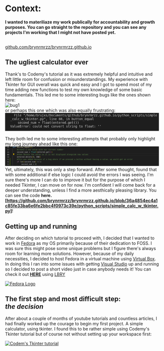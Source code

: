 # Context: 
**I wanted to materiliaze my work publically for accountability and growth purposes. You can go straight to the repository and you can see any projects I'm working that I might not have posted yet.**

<br/>[github.com/brynrmrzz/brynrmrzz.github.io](https://github.com/brynrmrzz/brynrmrzz.github.io)


## **The ugliest calculator ever** 
Thank's to Codemy's tutorial as it was extremely helpful and intuitive and left little room for confusion or misunderstandings. My experience with Tkinter for GUI overall was quick and easy and I got to spend most of my time adding new functions to test my own knowledge of some basic fundamentals. This led me to some interesting bugs like the ones shown here:
<br/>![bug1](https://raw.githubusercontent.com/brynrmrzz/brynrmrzz.github.io/main/source_imagery/tkinter_calculator/bug-1.gif)
<br/>or perhaps this one which was also equally frustrating:
<br/>![string to floar error](https://raw.githubusercontent.com/brynrmrzz/brynrmrzz.github.io/main/source_imagery/tkinter_calculator/string-to-float-error.PNG)

They both led me to some interesting attempts that probably only highlight my long journey ahead like this one:
<br/>![attempt-1](https://raw.githubusercontent.com/brynrmrzz/brynrmrzz.github.io/main/source_imagery/tkinter_calculator/attempt-1.PNG)
<br/> Yet, ultimately, this was only a step forward. After some thought, found that with some additional if else logic I could avoid the errors I was seeing. I'm sure there's more I can do to improve it but for  the purpose of which I needed Tkinter, I can move on for now. I'm confident I will come back for a deeper understanding, unless I find a more aesthically pleasing library. You can see the code **here.[https://github.com/brynrmrzz/brynrmrzz.github.io/blob/36a4854ec4a1c85fe33ba6e6fe2bbc4f0973c39e/python_scripts/simple_calc_w_tkinter.py]**! 

## **Getting up and running** 
After deciding on which tutorial to proceed with, I decided that I wanted to work in [Fedora](https://getfedora.org/) as my OS primarily because of their dedication to FOSS. I was sure this might pose some unique problems but I figure there's always room for learning more solutions. However, because of my daily necessities, I decided to host Fedora in a virtual machine using [Virtual Box](https://www.virtualbox.org/). In doing this I ran into some issues with getting [Visual Studio](https://visualstudio.microsoft.com/) up and running so I decided to post a short video just in case anybody needs it! You can check it out **[HERE](https://open.lbry.com/setting_up_visual_studio_in_a_fedora_virtual_machine_hosted_on_windows#b3702c220e53eb577ebecb3f726a1fb7b75a3eaf)** using [LBRY](https://lbry.com/)    


[![Fedora Logo](https://getfedora.org/static/images/g-monitor-fedoralogo.png)](https://open.lbry.com/setting_up_visual_studio_in_a_fedora_virtual_machine_hosted_on_windows#b3702c220e53eb577ebecb3f726a1fb7b75a3eaf)



## **The first step and most difficult step:<br/>_the decision_**

After about a couple of months of youtube tutorials and countless articles, I had finally worked up the courage to begin my first project. A simple  calculator, using tkinter. I found this to be rather simple using Codemy's Tkinter tutorial but of course not without setting up your workspace first: 

   [![Codem's Tkinter tutorial](https://cdn.codemy.com/wp-content/uploads/2015/01/codemy105a.png)](https://www.youtube.com/watch?v=YXPyB4XeYLA)

